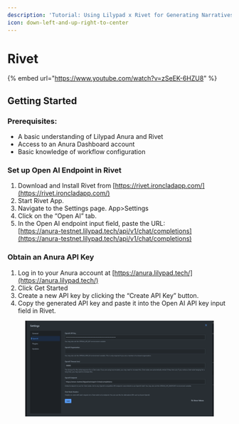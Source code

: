 ```yaml
---
description: 'Tutorial: Using Lilypad x Rivet for Generating Narratives with Anura'
icon: down-left-and-up-right-to-center
---
```


# Rivet

{% embed url="https://www.youtube.com/watch?v=zSeEK-6HZU8" %}

## **Getting Started**

### **Prerequisites:**

* A basic understanding of Lilypad Anura and Rivet
* Access to an Anura Dashboard account
* Basic knowledge of workflow configuration

### **Set up Open AI Endpoint in Rivet**

1. Download and Install Rivet from [https://rivet.ironcladapp.com/](https://rivet.ironcladapp.com/)
2. Start Rivet App.
3. Navigate to the Settings page. App>Settings
4. Click on the “Open AI” tab.
5. In the Open AI endpoint input field, paste the URL:\
   &#x20; [https://anura-testnet.lilypad.tech/api/v1/chat/completions](https://anura-testnet.lilypad.tech/api/v1/chat/completions)

### &#x20;**Obtain an Anura API Key**

1. Log in to your Anura account at [https://anura.lilypad.tech/](https://anura.lilypad.tech/)
2. Click Get Started
3. Create a new API key by clicking the “Create API Key” button.
4. Copy the generated API key and paste it into the Open AI API key input field in Rivet.

<figure><img src="../../.gitbook/assets/image (150).png" alt=""><figcaption></figcaption></figure>

